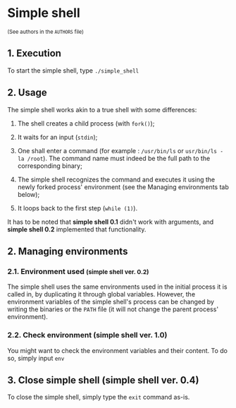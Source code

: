 # Simple shell
<small>(See authors in the ```AUTHORS``` file)</small>

## 1. Execution
To start the simple shell, type ```./simple_shell```

## 2. Usage
The simple shell works akin to a true shell with some differences:

1. The shell creates a child process (with ```fork()```);

2. It waits for an input (```stdin```);

3. One shall enter a command (for example : ```/usr/bin/ls``` or ```usr/bin/ls -la /root```). The command name must indeed be the full path to the corresponding binary;

4. The simple shell recognizes the command and executes it using the newly forked process' environment (see the Managing environments tab below);

5. It loops back to the first step (```while (1)```).

It has to be noted that **simple shell 0.1** didn't work with arguments, and **simple shell 0.2** implemented that functionality.

## 2. Managing environments
### 2.1. Environment used <small>(simple shell ver. 0.2)</small>
The simple shell uses the same environments used in the initial process it is called in, by duplicating it through global variables. However, the environment variables of the simple shell's process can be changed by writing the binaries or the ```PATH``` file (it will not change the parent process' environment).

### 2.2. Check environment (simple shell ver. 1.0)
You might want to check the environment variables and their content. To do so, simply input ```env```

## 3. Close simple shell (simple shell ver. 0.4)
To close the simple shell, simply type the ```exit``` command as-is.
